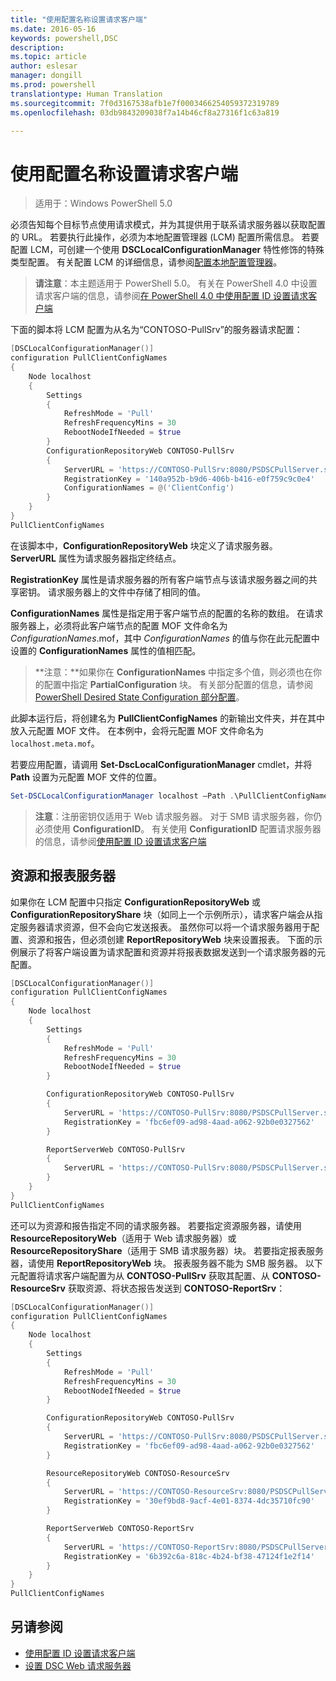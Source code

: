 ```yaml
---
title: "使用配置名称设置请求客户端"
ms.date: 2016-05-16
keywords: powershell,DSC
description: 
ms.topic: article
author: eslesar
manager: dongill
ms.prod: powershell
translationtype: Human Translation
ms.sourcegitcommit: 7f0d3167538afb1e7f0003466254059372319789
ms.openlocfilehash: 03db9843209038f7a14b46cf8a27316f1c63a819

---
```


# <a name="setting-up-a-pull-client-using-configuration-names"></a>使用配置名称设置请求客户端

> 适用于：Windows PowerShell 5.0

必须告知每个目标节点使用请求模式，并为其提供用于联系请求服务器以获取配置的 URL。
若要执行此操作，必须为本地配置管理器 (LCM) 配置所需信息。
若要配置 LCM，可创建一个使用 **DSCLocalConfigurationManager** 特性修饰的特殊类型配置。
有关配置 LCM 的详细信息，请参阅[配置本地配置管理器](metaConfig.md)。

> **请注意**：本主题适用于 PowerShell 5.0。
有关在 PowerShell 4.0 中设置请求客户端的信息，请参阅[在 PowerShell 4.0 中使用配置 ID 设置请求客户端](pullClientConfigID4.md)

下面的脚本将 LCM 配置为从名为“CONTOSO-PullSrv”的服务器请求配置：

```powershell
[DSCLocalConfigurationManager()]
configuration PullClientConfigNames
{
    Node localhost
    {
        Settings
        {
            RefreshMode = 'Pull'
            RefreshFrequencyMins = 30
            RebootNodeIfNeeded = $true
        }
        ConfigurationRepositoryWeb CONTOSO-PullSrv
        {
            ServerURL = 'https://CONTOSO-PullSrv:8080/PSDSCPullServer.svc'
            RegistrationKey = '140a952b-b9d6-406b-b416-e0f759c9c0e4'
            ConfigurationNames = @('ClientConfig')
        }
    }
}
PullClientConfigNames
```

在该脚本中，**ConfigurationRepositoryWeb** 块定义了请求服务器。
**ServerURL** 属性为请求服务器指定终结点。

**RegistrationKey** 属性是请求服务器的所有客户端节点与该请求服务器之间的共享密钥。
请求服务器上的文件中存储了相同的值。

**ConfigurationNames** 属性是指定用于客户端节点的配置的名称的数组。
在请求服务器上，必须将此客户端节点的配置 MOF 文件命名为 *ConfigurationNames*.mof，其中 *ConfigurationNames* 的值与你在此元配置中设置的 **ConfigurationNames** 属性的值相匹配。

>**注意：**如果你在 **ConfigurationNames** 中指定多个值，则必须也在你的配置中指定 **PartialConfiguration** 块。
有关部分配置的信息，请参阅 [PowerShell Desired State Configuration 部分配置](partialConfigs.md)。

此脚本运行后，将创建名为 **PullClientConfigNames** 的新输出文件夹，并在其中放入元配置 MOF 文件。
在本例中，会将元配置 MOF 文件命名为 `localhost.meta.mof`。

若要应用配置，请调用 **Set-DscLocalConfigurationManager** cmdlet，并将 **Path** 设置为元配置 MOF 文件的位置。

```powershell
Set-DSCLocalConfigurationManager localhost –Path .\PullClientConfigNames –Verbose.
```

> **注意**：注册密钥仅适用于 Web 请求服务器。
对于 SMB 请求服务器，你仍必须使用 **ConfigurationID**。
有关使用 **ConfigurationID** 配置请求服务器的信息，请参阅[使用配置 ID 设置请求客户端](PullClientConfigNames.md)

## <a name="resource-and-report-servers"></a>资源和报表服务器

如果你在 LCM 配置中只指定 **ConfigurationRepositoryWeb** 或 **ConfigurationRepositoryShare** 块（如同上一个示例所示），请求客户端会从指定服务器请求资源，但不会向它发送报表。
虽然你可以将一个请求服务器用于配置、资源和报告，但必须创建 **ReportRepositoryWeb** 块来设置报表。
下面的示例展示了将客户端设置为请求配置和资源并将报表数据发送到一个请求服务器的元配置。

```powershell
[DSCLocalConfigurationManager()]
configuration PullClientConfigNames
{
    Node localhost
    {
        Settings
        {
            RefreshMode = 'Pull'
            RefreshFrequencyMins = 30
            RebootNodeIfNeeded = $true
        }

        ConfigurationRepositoryWeb CONTOSO-PullSrv
        {
            ServerURL = 'https://CONTOSO-PullSrv:8080/PSDSCPullServer.svc'
            RegistrationKey = 'fbc6ef09-ad98-4aad-a062-92b0e0327562'
        }

        ReportServerWeb CONTOSO-PullSrv
        {
            ServerURL = 'https://CONTOSO-PullSrv:8080/PSDSCPullServer.svc'
        }
    }
}
PullClientConfigNames
```

还可以为资源和报告指定不同的请求服务器。
若要指定资源服务器，请使用 **ResourceRepositoryWeb**（适用于 Web 请求服务器）或 **ResourceRepositoryShare**（适用于 SMB 请求服务器）块。
若要指定报表服务器，请使用 **ReportRepositoryWeb** 块。
报表服务器不能为 SMB 服务器。
以下元配置将请求客户端配置为从 **CONTOSO-PullSrv** 获取其配置、从 **CONTOSO-ResourceSrv** 获取资源、将状态报告发送到 **CONTOSO-ReportSrv**：

```powershell
[DSCLocalConfigurationManager()]
configuration PullClientConfigNames
{
    Node localhost
    {
        Settings
        {
            RefreshMode = 'Pull'
            RefreshFrequencyMins = 30
            RebootNodeIfNeeded = $true
        }

        ConfigurationRepositoryWeb CONTOSO-PullSrv
        {
            ServerURL = 'https://CONTOSO-PullSrv:8080/PSDSCPullServer.svc'
            RegistrationKey = 'fbc6ef09-ad98-4aad-a062-92b0e0327562'
        }

        ResourceRepositoryWeb CONTOSO-ResourceSrv
        {
            ServerURL = 'https://CONTOSO-ResourceSrv:8080/PSDSCPullServer.svc'
            RegistrationKey = '30ef9bd8-9acf-4e01-8374-4dc35710fc90'
        }

        ReportServerWeb CONTOSO-ReportSrv
        {
            ServerURL = 'https://CONTOSO-ReportSrv:8080/PSDSCPullServer.svc'
            RegistrationKey = '6b392c6a-818c-4b24-bf38-47124f1e2f14'
        }
    }
}
PullClientConfigNames
```

## <a name="see-also"></a>另请参阅

* [使用配置 ID 设置请求客户端](PullClientConfigNames.md)
* [设置 DSC Web 请求服务器](pullServer.md)



<!--HONumber=Nov16_HO4-->


